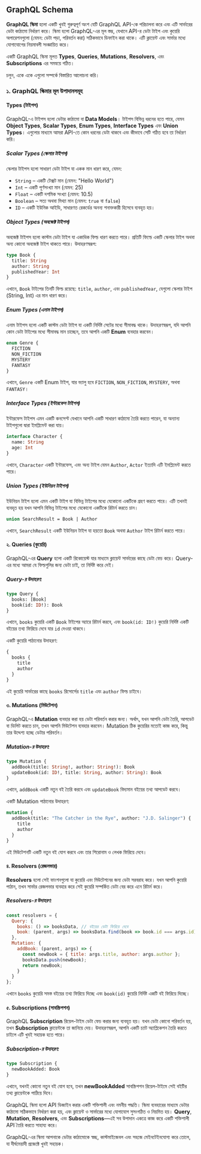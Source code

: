 ## GraphQL Schema

**GraphQL স্কিমা** হলো একটি খুবই গুরুত্বপূর্ণ অংশ যেটি GraphQL API-কে পরিচালনা করে এবং এটি সার্ভারের ডেটা কাঠামো নির্ধারণ করে। স্কিমা হলো GraphQL-এর মূল স্তম্ভ, যেখানে API-র ডেটা টাইপ এবং কুয়েরি অপারেশনগুলো (যেমন: ডেটা পড়া, পরিবর্তন করা) সঠিকভাবে ডিফাইন করা থাকে। এটি ক্লায়েন্ট এবং সার্ভার মধ্যে যোগাযোগের নিয়মাবলী সংজ্ঞায়িত করে।

একটি GraphQL স্কিমা মূলত **Types**, **Queries**, **Mutations**, **Resolvers**, এবং **Subscriptions** এর সমন্বয়ে গঠিত।

চলুন, একে একে এগুলো সম্পর্কে বিস্তারিত আলোচনা করি।


### **১. GraphQL স্কিমার মূল উপাদানসমূহ**

#### **Types** (টাইপস)

GraphQL-এ টাইপস হলো ডেটার কাঠামো বা **Data Models**। টাইপস বিভিন্ন ধরনের হতে পারে, যেমন **Object Types**, **Scalar Types**, **Enum Types**, **Interface Types** এবং **Union Types**। এগুলোর মাধ্যমে আমরা API-তে কোন ধরনের ডেটা থাকবে এবং কীভাবে সেটি গঠিত হবে তা নির্ধারণ করি।

##### **Scalar Types** (স্কেলার টাইপস)
স্কেলার টাইপস হলো সাধারণ ডেটা টাইপ যা একক মান ধারণ করে, যেমন:
- `String` – একটি টেক্সট মান (যেমন: "Hello World")
- `Int` – একটি পূর্ণসংখ্যা মান (যেমন: 25)
- `Float` – একটি দশমিক সংখ্যা (যেমন: 10.5)
- `Boolean` – সত্য অথবা মিথ্যা মান (যেমন: `true` বা `false`)
- `ID` – একটি ইউনিক আইডি, সাধারণত রেকর্ডের অনন্য শনাক্তকারী হিসেবে ব্যবহৃত হয়।

##### **Object Types** (অবজেক্ট টাইপস)
অবজেক্ট টাইপস হলো কাস্টম ডেটা টাইপ যা একাধিক ফিল্ড ধারণ করতে পারে। প্রতিটি ফিল্ডে একটি স্কেলার টাইপ অথবা অন্য কোনো অবজেক্ট টাইপ থাকতে পারে। উদাহরণস্বরূপ:

```graphql
type Book {
  title: String
  author: String
  publishedYear: Int
}
```

এখানে, `Book` টাইপের তিনটি ফিল্ড রয়েছে: `title`, `author`, এবং `publishedYear`, যেগুলো স্কেলার টাইপ (String, Int) এর মান ধারণ করে।

##### **Enum Types** (এনাম টাইপস)
এনাম টাইপস হলো একটি কাস্টম ডেটা টাইপ যা একটি নির্দিষ্ট সেটের মধ্যে সীমাবদ্ধ থাকে। উদাহরণস্বরূপ, যদি আপনি কোন ডেটা টাইপের মধ্যে সীমাবদ্ধ মান চাচ্ছেন, তবে আপনি একটি **Enum** ব্যবহার করবেন।

```graphql
enum Genre {
  FICTION
  NON_FICTION
  MYSTERY
  FANTASY
}
```

এখানে, `Genre` একটি Enum টাইপ, যার ভ্যালু হবে `FICTION`, `NON_FICTION`, `MYSTERY`, অথবা `FANTASY`।

##### **Interface Types** (ইন্টারফেস টাইপস)
ইন্টারফেস টাইপস এমন একটি কনসেপ্ট যেখানে আপনি একটি সাধারণ কাঠামো তৈরি করতে পারেন, যা অন্যান্য টাইপগুলো দ্বারা ইমপ্লিমেন্ট করা যায়।

```graphql
interface Character {
  name: String
  age: Int
}
```

এখানে, `Character` একটি ইন্টারফেস, এবং অন্য টাইপ যেমন `Author`, `Actor` ইত্যাদি এটি ইমপ্লিমেন্ট করতে পারে।

##### **Union Types** (ইউনিয়ন টাইপস)
ইউনিয়ন টাইপ হলো এমন একটি টাইপ যা বিভিন্ন টাইপের মধ্যে যেকোনো একটিকে গ্রহণ করতে পারে। এটি তখনই ব্যবহৃত হয় যখন আপনি বিভিন্ন টাইপের মধ্যে যেকোনো একটিকে রিটার্ন করতে চান।

```graphql
union SearchResult = Book | Author
```

এখানে, `SearchResult` একটি ইউনিয়ন টাইপ যা হয়তো `Book` অথবা `Author` টাইপ রিটার্ন করতে পারে।


#### **২. Queries** (কুয়েরি)

GraphQL-এর **Query** হলো একটি রিকোয়েস্ট যার মাধ্যমে ক্লায়েন্ট সার্ভারের কাছে ডেটা ফেচ করে। Query-এর মধ্যে আমরা যে ফিল্ডগুলির জন্য ডেটা চাই, তা নির্দিষ্ট করে দেই।

##### **Query-র উদাহরণ:**

```graphql
type Query {
  books: [Book]
  book(id: ID!): Book
}
```

এখানে, `books` কুয়েরি একটি `Book` টাইপের অ্যারে রিটার্ন করবে, এবং `book(id: ID!)` কুয়েরি নির্দিষ্ট একটি বইয়ের তথ্য ফিরিয়ে দেবে যার `id` দেওয়া থাকবে।

একটি কুয়েরি পাঠানোর উদাহরণ:

```graphql
{
  books {
    title
    author
  }
}
```

এই কুয়েরি সার্ভারের কাছে `books` রিসোর্সের `title` এবং `author` ফিল্ড চাইবে।


#### **৩. Mutations** (মিউটেশন)

GraphQL-এ **Mutation** ব্যবহার করা হয় ডেটা পরিবর্তন করার জন্য। অর্থাৎ, যখন আপনি ডেটা তৈরি, আপডেট বা ডিলিট করতে চান, তখন আপনি মিউটেশন ব্যবহার করবেন। Mutation ঠিক কুয়েরির মতোই কাজ করে, কিন্তু তার উদ্দেশ্য হচ্ছে ডেটার পরিবর্তন।

##### **Mutation-র উদাহরণ:**

```graphql
type Mutation {
  addBook(title: String!, author: String!): Book
  updateBook(id: ID!, title: String, author: String): Book
}
```

এখানে, `addBook` একটি নতুন বই তৈরি করবে এবং `updateBook` বিদ্যমান বইয়ের তথ্য আপডেট করবে।

একটি Mutation পাঠানোর উদাহরণ:

```graphql
mutation {
  addBook(title: "The Catcher in the Rye", author: "J.D. Salinger") {
    title
    author
  }
}
```

এই মিউটেশনটি একটি নতুন বই যোগ করবে এবং তার শিরোনাম ও লেখক ফিরিয়ে দেবে।


#### **৪. Resolvers** (রেজলভার)

**Resolvers** হলো সেই ফাংশনগুলো যা কুয়েরি এবং মিউটেশনের জন্য ডেটা সরবরাহ করে। যখন আপনি কুয়েরি পাঠান, তখন সার্ভার রেজলভার ব্যবহার করে সেই কুয়েরি সম্পর্কিত ডেটা বের করে এনে রিটার্ন করে।

##### **Resolvers-র উদাহরণ:**

```javascript
const resolvers = {
  Query: {
    books: () => booksData, // বইয়ের ডেটা ফিরিয়ে দেবে
    book: (parent, args) => booksData.find(book => book.id === args.id),
  },
  Mutation: {
    addBook: (parent, args) => {
      const newBook = { title: args.title, author: args.author };
      booksData.push(newBook);
      return newBook;
    }
  }
};
```

এখানে `books` কুয়েরি সমস্ত বইয়ের তথ্য ফিরিয়ে দিচ্ছে এবং `book(id)` কুয়েরি নির্দিষ্ট একটি বই ফিরিয়ে দিচ্ছে।


#### **৫. Subscriptions** (সাবস্ক্রিপশন)

GraphQL **Subscription** রিয়েল-টাইম ডেটা ফেচ করার জন্য ব্যবহৃত হয়। যখন ডেটা কোনো পরিবর্তন হয়, তখন **Subscription** ক্লায়েন্টকে তা জানিয়ে দেয়। উদাহরণস্বরূপ, আপনি একটি চ্যাট অ্যাপ্লিকেশন তৈরি করতে চাইলে এটি খুবই সহায়ক হতে পারে।

##### **Subscription-র উদাহরণ:**

```graphql
type Subscription {
  newBookAdded: Book
}
```

এখানে, যখনই কোনো নতুন বই যোগ হবে, তখন **newBookAdded** সাবস্ক্রিপশন রিয়েল-টাইমে সেই বইটির তথ্য ক্লায়েন্টকে পাঠিয়ে দিবে।



GraphQL স্কিমা হলো API ডিজাইন করার একটি শক্তিশালী এবং নমনীয় পদ্ধতি। স্কিমা ব্যবহারের মাধ্যমে ডেটার কাঠামো সঠিকভাবে নির্ধারণ করা হয়, এবং ক্লায়েন্ট ও সার্ভারের মধ্যে যোগাযোগ সুসংগঠিত ও নিয়মিত হয়। **Query**, **Mutation**, **Resolvers**, এবং **Subscriptions**—এই সব উপাদান একত্রে কাজ করে একটি শক্তিশালী API তৈরি করতে সাহায্য করে। 

GraphQL-এর স্কিমা আপনাকে ডেটার কাঠামোকে স্বচ্ছ, কাস্টমাইজেবল এবং সহজে মেইনটেইনযোগ্য করে তোলে, যা দীর্ঘমেয়াদী প্রজেক্টে খুবই সহায়ক।